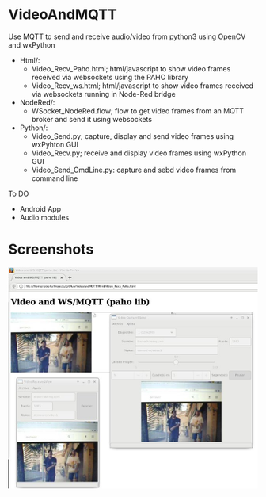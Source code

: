 # VideoAndMQTT
Use MQTT to send and receive audio/video from python3 using OpenCV and wxPython

* Html/:
    * Video_Recv_Paho.html; html/javascript to show video frames received via websockets using the PAHO library
    * Video_Recv_ws.html; html/javascript to show video frames received via websockets running in Node-Red bridge
* NodeRed/:
  * WSocket_NodeRed.flow; flow to get video frames from an MQTT broker and send it using websockets
* Python/:
  * Video_Send.py; capture, display and send video frames using wxPyhton GUI
  * Video_Recv.py; receive and display video frames using wxPython GUI
  * Video_Send_CmdLine.py: capture and sebd video frames from command line

To DO
* Android App
* Audio modules

# Screenshots

![](Images/Screenshot.jpg)

